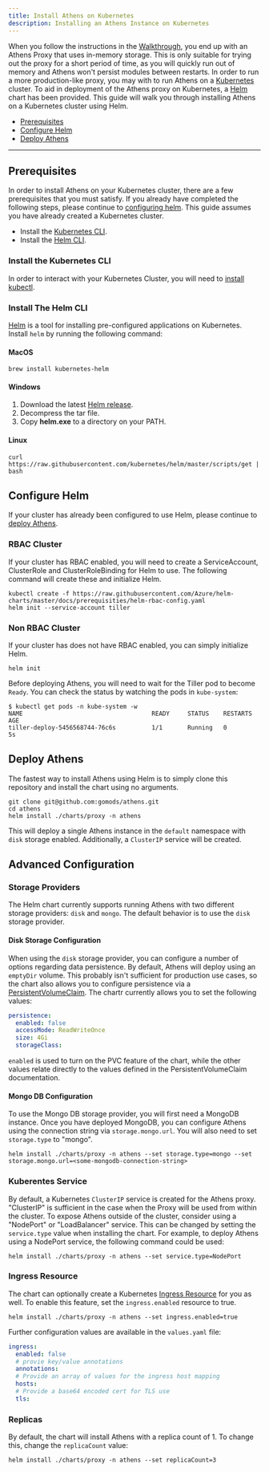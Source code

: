 ```yaml
---
title: Install Athens on Kubernetes
description: Installing an Athens Instance on Kubernetes
---
```


When you follow the instructions in the [Walkthrough](/walkthrough), you end up with an Athens Proxy that uses in-memory storage. This is only suitable for trying out the proxy for a short period of time, as you will quickly run out of memory and Athens won't persist modules between restarts. In order to run a more production-like proxy, you may with to run Athens on a [Kubernetes](https://kubernetes.io/) cluster. To aid in deployment of the Athens proxy on Kubernetes, a [Helm](https://www.helm.sh/) chart has been provided. This guide will walk you through installing Athens on a Kubernetes cluster using Helm.

* [Prerequisites](#prerequisites)
* [Configure Helm](#configure-helm)
* [Deploy Athens](#deploy-athens)

---

## Prerequisites

In order to install Athens on your Kubernetes cluster, there are a few prerequisites that you must satisfy. If you already have completed the following steps, please continue to [configuring helm](#configure-helm). This guide assumes you have already created a Kubernetes cluster.

* Install the [Kubernetes CLI](#install-the-kubernetes-cli).
* Install the [Helm CLI](#install-the-helm-cli).

### Install the Kubernetes CLI

In order to interact with your Kubernetes Cluster, you will need to [install kubectl](https://kubernetes.io/docs/tasks/tools/install-kubectl/).

### Install The Helm CLI

[Helm](https://github.com/kubernetes/helm) is a tool for installing pre-configured applications on Kubernetes.
Install `helm` by running the following command:

#### MacOS

```console
brew install kubernetes-helm
```

#### Windows

1. Download the latest [Helm release](https://storage.googleapis.com/kubernetes-helm/helm-v2.7.2-windows-amd64.tar.gz).
1. Decompress the tar file.
1. Copy **helm.exe** to a directory on your PATH.

#### Linux

```console
curl https://raw.githubusercontent.com/kubernetes/helm/master/scripts/get | bash
```

## Configure Helm

If your cluster has already been configured to use Helm, please continue to [deploy Athens](#deploy-athens).

### RBAC Cluster

If your cluster has RBAC enabled, you will need to create a ServiceAccount, ClusterRole and ClusterRoleBinding for Helm to use. The following command will create these and initialize Helm.

```console
kubectl create -f https://raw.githubusercontent.com/Azure/helm-charts/master/docs/prerequisities/helm-rbac-config.yaml
helm init --service-account tiller
```

### Non RBAC Cluster

If your cluster has does not have RBAC enabled, you can simply initialize Helm.

```console
helm init
```

Before deploying Athens, you will need to wait for the Tiller pod to become `Ready`. You can check the status by watching the pods in `kube-system`:

```console
$ kubectl get pods -n kube-system -w
NAME                                    READY     STATUS    RESTARTS   AGE
tiller-deploy-5456568744-76c6s          1/1       Running   0          5s
```

## Deploy Athens

The fastest way to install Athens using Helm is to simply clone this repository and install the chart using no arguments.  

```
git clone git@github.com:gomods/athens.git
cd athens
helm install ./charts/proxy -n athens
```

This will deploy a single Athens instance in the `default` namespace with `disk` storage enabled. Additionally, a `ClusterIP` service will be created.

## Advanced Configuration

### Storage Providers

The Helm chart currently supports running Athens with two different storage providers: `disk` and `mongo`. The default behavior is to use the `disk` storage provider.

#### Disk Storage Configuration

When using the `disk` storage provider, you can configure a number of options regarding data persistence. By default, Athens will deploy using an `emptyDir` volume. This probably isn't sufficient for production use cases, so the chart also allows you to configure persistence via a [PersistentVolumeClaim](https://kubernetes.io/docs/concepts/storage/persistent-volumes/#persistentvolumeclaims). The chartr currently allows you to set the following values:

```yaml
persistence:
  enabled: false
  accessMode: ReadWriteOnce
  size: 4Gi
  storageClass:
```

`enabled` is used to turn on the PVC feature of the chart, while the other values relate directly to the values defined in the PersistentVolumeClaim documentation.

#### Mongo DB Configuration

To use the Mongo DB storage provider, you will first need a MongoDB instance. Once you have deployed MongoDB, you can configure Athens using the connection string via `storage.mongo.url`. You will also need to set `storage.type` to "mongo".

```
helm install ./charts/proxy -n athens --set storage.type=mongo --set storage.mongo.url=<some-mongodb-connection-string>
```

### Kuberentes Service

By default, a Kubernetes `ClusterIP` service is created for the Athens proxy. "ClusterIP" is sufficient in the case when the Proxy will be used from within the cluster. To expose Athens outside of the cluster, consider using a "NodePort" or "LoadBalancer" service. This can be changed by setting the `service.type` value when installing the chart. For example, to deploy Athens using a NodePort service, the following command could be used:

```console
helm install ./charts/proxy -n athens --set service.type=NodePort
```

### Ingress Resource

The chart can optionally create a Kubernetes [Ingress Resource](https://kubernetes.io/docs/concepts/services-networking/ingress/#the-ingress-resource) for you as well. To enable this feature, set the `ingress.enabled` resource to true. 

```console
helm install ./charts/proxy -n athens --set ingress.enabled=true
```

Further configuration values are available in the `values.yaml` file:

```yaml
ingress:
  enabled: false
  # provie key/value annotations
  annotations:
  # Provide an array of values for the ingress host mapping
  hosts:
  # Provide a base64 encoded cert for TLS use 
  tls: 
```

### Replicas

By default, the chart will install Athens with a replica count of 1. To change this, change the `replicaCount` value:

```console
helm install ./charts/proxy -n athens --set replicaCount=3
```
